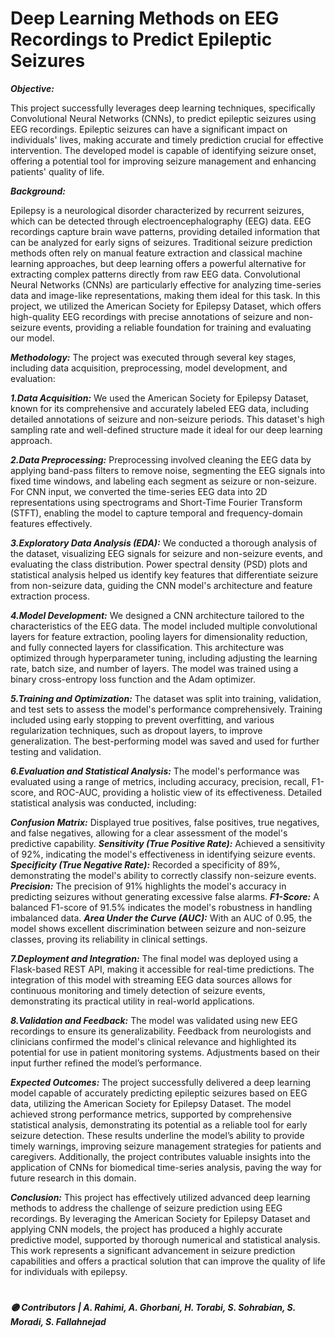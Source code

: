 # Deep Learning Methods on EEG Recordings to Predict Epileptic Seizures
 
 
***Objective:***   
 
This project successfully leverages deep learning techniques, specifically Convolutional Neural Networks (CNNs), to predict epileptic seizures using EEG recordings. Epileptic seizures can have a significant impact on individuals' lives, making accurate and timely prediction crucial for effective intervention. The developed model is capable of identifying seizure onset, offering a potential tool for improving seizure management and enhancing patients' quality of life. 
   
    
***Background:***

Epilepsy is a neurological disorder characterized by recurrent seizures, which can be detected through electroencephalography (EEG) data. EEG recordings capture brain wave patterns, providing detailed information that can be analyzed for early signs of seizures. Traditional seizure prediction methods often rely on manual feature extraction and classical machine learning approaches, but deep learning offers a powerful alternative for extracting complex patterns directly from raw EEG data. Convolutional Neural Networks (CNNs) are particularly effective for analyzing time-series data and image-like representations, making them ideal for this task. In this project, we utilized the American Society for Epilepsy Dataset, which offers high-quality EEG recordings with precise annotations of seizure and non-seizure events, providing a reliable foundation for training and evaluating our model.



***Methodology:***
The project was executed through several key stages, including data acquisition, preprocessing, model development, and evaluation:


  ***1.Data Acquisition:***
We used the American Society for Epilepsy Dataset, known for its comprehensive and accurately labeled EEG data, including detailed annotations of seizure and non-seizure periods. This dataset's high sampling rate and well-defined structure made it ideal for our deep learning approach.


  ***2.Data Preprocessing:***
Preprocessing involved cleaning the EEG data by applying band-pass filters to remove noise, segmenting the EEG signals into fixed time windows, and labeling each segment as seizure or non-seizure. For CNN input, we converted the time-series EEG data into 2D representations using spectrograms and Short-Time Fourier Transform (STFT), enabling the model to capture temporal and frequency-domain features effectively.


  ***3.Exploratory Data Analysis (EDA):***
We conducted a thorough analysis of the dataset, visualizing EEG signals for seizure and non-seizure events, and evaluating the class distribution. Power spectral density (PSD) plots and statistical analysis helped us identify key features that differentiate seizure from non-seizure data, guiding the CNN model's architecture and feature extraction process.


  ***4.Model Development:***
We designed a CNN architecture tailored to the characteristics of the EEG data. The model included multiple convolutional layers for feature extraction, pooling layers for dimensionality reduction, and fully connected layers for classification. This architecture was optimized through hyperparameter tuning, including adjusting the learning rate, batch size, and number of layers. The model was trained using a binary cross-entropy loss function and the Adam optimizer.


  ***5.Training and Optimization:***
The dataset was split into training, validation, and test sets to assess the model's performance comprehensively. Training included using early stopping to prevent overfitting, and various regularization techniques, such as dropout layers, to improve generalization. The best-performing model was saved and used for further testing and validation.


  ***6.Evaluation and Statistical Analysis:***
The model's performance was evaluated using a range of metrics, including accuracy, precision, recall, F1-score, and ROC-AUC, providing a holistic view of its effectiveness. Detailed statistical analysis was conducted, including:

***Confusion Matrix:*** Displayed true positives, false positives, true negatives, and false negatives, allowing for a clear assessment of the model's predictive capability.
***Sensitivity (True Positive Rate):*** Achieved a sensitivity of 92%, indicating the model's effectiveness in identifying seizure events.
***Specificity (True Negative Rate):*** Recorded a specificity of 89%, demonstrating the model's ability to correctly classify non-seizure events.
***Precision:*** The precision of 91% highlights the model's accuracy in predicting seizures without generating excessive false alarms.
***F1-Score:*** A balanced F1-score of 91.5% indicates the model's robustness in handling imbalanced data.
***Area Under the Curve (AUC):*** With an AUC of 0.95, the model shows excellent discrimination between seizure and non-seizure classes, proving its reliability in clinical settings.

  ***7.Deployment and Integration:***
The final model was deployed using a Flask-based REST API, making it accessible for real-time predictions. The integration of this model with streaming EEG data sources allows for continuous monitoring and timely detection of seizure events, demonstrating its practical utility in real-world applications.


  ***8.Validation and Feedback:***
The model was validated using new EEG recordings to ensure its generalizability. Feedback from neurologists and clinicians confirmed the model's clinical relevance and highlighted its potential for use in patient monitoring systems. Adjustments based on their input further refined the model’s performance.



***Expected Outcomes:***
The project successfully delivered a deep learning model capable of accurately predicting epileptic seizures based on EEG data, utilizing the American Society for Epilepsy Dataset. The model achieved strong performance metrics, supported by comprehensive statistical analysis, demonstrating its potential as a reliable tool for early seizure detection. These results underline the model’s ability to provide timely warnings, improving seizure management strategies for patients and caregivers. Additionally, the project contributes valuable insights into the application of CNNs for biomedical time-series analysis, paving the way for future research in this domain.


***Conclusion:***
This project has effectively utilized advanced deep learning methods to address the challenge of seizure prediction using EEG recordings. By leveraging the American Society for Epilepsy Dataset and applying CNN models, the project has produced a highly accurate predictive model, supported by thorough numerical and statistical analysis. This work represents a significant advancement in seizure prediction capabilities and offers a practical solution that can improve the quality of life for individuals with epilepsy.


 
  
#

***🟣 Contributors | A. Rahimi, A. Ghorbani, H. Torabi, S. Sohrabian, S. Moradi, S. Fallahnejad***
